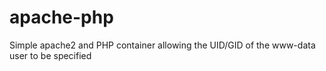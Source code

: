 # apache-php
Simple apache2 and PHP container allowing the UID/GID of the www-data user to be specified
